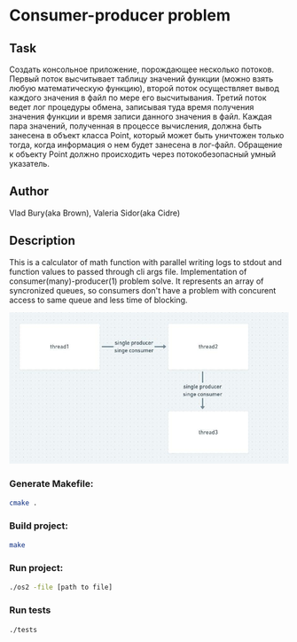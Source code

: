 # Consumer-producer problem
## Task
Создать консольное приложение, порождающее несколько потоков.
Первый поток высчитывает таблицу значений функции (можно взять
любую математическую функцию), второй поток осуществляет вывод
каждого значения в файл по мере его высчитывания. Третий поток ведет
лог процедуры обмена, записывая туда время получения значения функции и
время записи данного значения в файл. Каждая пара значений, полученная в
процессе вычисления, должна быть занесена в объект класса Point,
который может быть уничтожен только тогда, когда информация о нем
будет занесена в лог-файл. Обращение к объекту Point должно
происходить через потокобезопасный умный указатель.

## Author
Vlad Bury(aka Brown), Valeria Sidor(aka Cidre)
## Description
This is a calculator of math function with parallel writing logs to stdout and function values to passed through cli args file.
Implementation of consumer(many)-producer(1) problem solve. It represents an array of syncronized queues,
so consumers don't have a problem with concurent access to same queue and less time of blocking. 

![name](docs/consumer_producer.jpg)
### Generate Makefile:
```bash
cmake .
```
### Build project:
```bash
make
```
### Run project:
```bash
./os2 -file [path to file]
```

### Run tests
```bash
./tests
```
